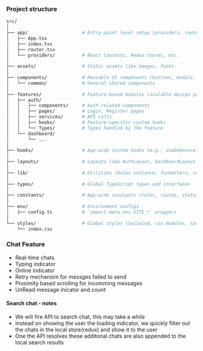 ### Project structure

```bash
src/
│
├── app/                    # Entry-point level setup (providers, router, global styles)
│   ├── App.tsx
│   ├── index.tsx
│   ├── router.tsx
│   └── providers/          # React Contexts, Redux stores, etc.
│
├── assets/                 # Static assets like images, fonts
│
├── components/             # Reusable UI components (buttons, modals, inputs)
│   └── common/             # General shared components
│
├── features/               # Feature-based modules (scalable design pattern)
│   ├── auth/
│   │   ├── components/     # Auth-related components
│   │   ├── pages/          # Login, Register pages
│   │   ├── services/       # API calls
│   │   ├── hooks/          # Feature-specific custom hooks
│   │   └── Types/          # Types handled by the feature
│   └── dashboard/
│       └── ...
│
├── hooks/                  # App-wide custom hooks (e.g., useDebounce)
│
├── layouts/                # Layouts like AuthLayout, DashboardLayout
│
├── lib/                    # Utilities (Axios instance, formatters, validators)
│
├── types/                  # Global TypeScript types and interfaces
│
├── constants/              # App-wide constants (roles, routes, status codes)
│
├── env/                    # Environment configs
│   ├── config.ts           # `import.meta.env.VITE_*` wrappers
│
└── styles/                 # Global styles (tailwind, css modules, sass)
    └── index.css
```

### Chat Feature

- Real-time chats
- Typing indicator
- Online indicator
- Retry mechanism for messges failed to send
- Proximity based scrolling for incomming messages
- UnRead message inicator and count

#### Search chat - notes

- We will fire API to search chat, this may take a while
- Instead on showing the user the loading indicator, we quickly filter out the chats in the local store(redux) and show it to the user
- One the API resolves these additonal chats are also appended to the local search results
